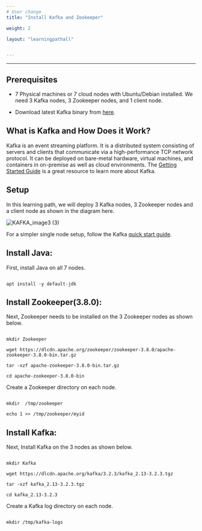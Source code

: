 ```yaml
---
# User change
title: "Install Kafka and Zookeeper"

weight: 2

layout: "learningpathall"


---
```


---

## Prerequisites

* 7 Physical machines or 7 cloud nodes with Ubuntu/Debian installed. We need 3 Kafka nodes, 3 Zookeeper nodes, and 1 client node.

*  Download latest Kafka binary from [here](https://dlcdn.apache.org/kafka/).

## What is Kafka and How Does it Work?

Kafka is an event streaming platform. It is a distributed system consisting of servers and clients that communicate via a high-performance TCP network protocol. It can be deployed on bare-metal hardware, virtual machines, and containers in on-premise as well as cloud environments. The [Getting Started Guide](https://kafka.apache.org/documentation/#gettingStarted) is a great resource to learn more about Kafka.

## Setup

In this learning path, we will deploy 3 Kafka nodes, 3 Zookeeper nodes and a client node as shown in the diagram here. 

![KAFKA_image3 (3)](https://user-images.githubusercontent.com/66300308/189855554-51b0c9d2-095b-4196-8a2d-e8a768880d72.png)

For a simpler single node setup, follow the Kafka [quick start guide](https://kafka.apache.org/quickstart).


## Install Java:

First, install Java on all 7 nodes.

```console

apt install -y default-jdk

```

## Install Zookeeper(3.8.0):

Next, Zookeeper needs to be installed on the 3 Zookeeper nodes as shown below.

```console

mkdir Zookeeper

wget https://dlcdn.apache.org/zookeeper/zookeeper-3.8.0/apache-zookeeper-3.8.0-bin.tar.gz

tar -xzf apache-zookeeper-3.8.0-bin.tar.gz

cd apache-zookeeper-3.8.0-bin

```

Create a Zookeeper directory on each node.

```console

mkdir  /tmp/zookeeper

echo 1 >> /tmp/zookeeper/myid

```

## Install Kafka:

Next, Install Kafka on the 3 nodes as shown below.

```console

mkdir Kafka

wget https://dlcdn.apache.org/kafka/3.2.3/kafka_2.13-3.2.3.tgz

tar -xzf kafka_2.13-3.2.3.tgz

cd kafka_2.13-3.2.3

```
Create a Kafka log directory on each node.

```console

mkdir /tmp/kafka-logs

```


